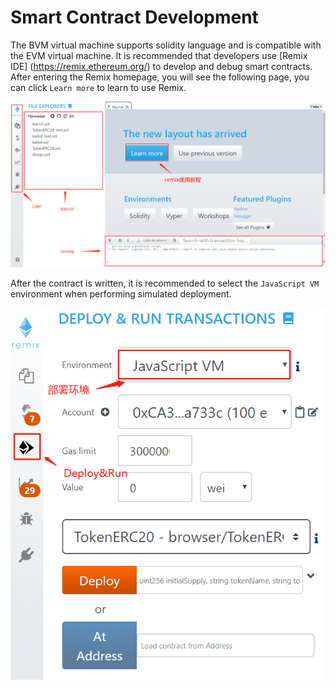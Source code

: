 # Smart Contract Development

The BVM virtual machine supports solidity language and is compatible with the EVM virtual machine. It is recommended that developers use [Remix IDE] (https://remix.ethereum.org/) to develop and debug smart contracts. After entering the Remix homepage, you will see the following page, you can click `Learn more` to learn to use Remix.

![](.\image\new_main.jpg)


After the contract is written, it is recommended to select the `JavaScript VM` environment when performing simulated deployment.

![](.\image\deploy_run.jpg)
